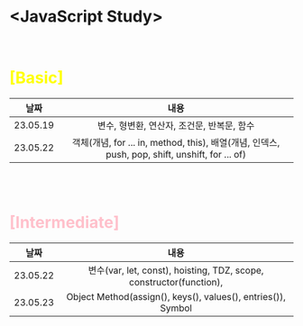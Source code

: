 # \<JavaScript Study>

<br>

# <font color="yellow">[Basic]</font>

|날짜|내용|
|:---:|:---:|
|23.05.19|변수, 형변환, 연산자, 조건문, 반복문, 함수|
|23.05.22|객체(개념, for ... in, method, this), 배열(개념, 인덱스, push, pop, shift, unshift, for ... of)|

<br><br>

# <font color="pink">[Intermediate]</font>

|날짜|내용|
|:---:|:---:|
|23.05.22|변수(var, let, const), hoisting, TDZ, scope, constructor(function), |
|23.05.23|Object Method(assign(), keys(), values(), entries()), Symbol|
